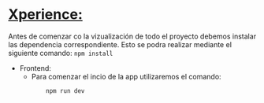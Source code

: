 # <u>Xperience:</u>

Antes de comenzar co la vizualización de todo el proyecto debemos instalar las dependencia correspondiente. Esto se podra realizar mediante el siguiente comando:
      ```npm install     
     ```

- Frontend:
    - Para comenzar el incio de la app utilizaremos el comando:
        ```
            npm run dev 

        ```